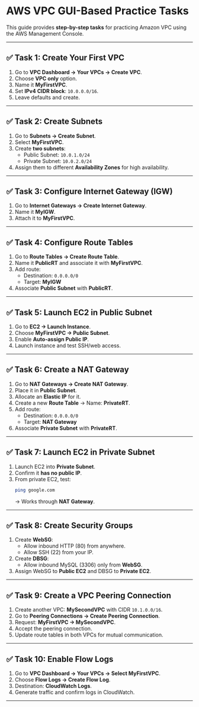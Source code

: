 # AWS VPC GUI-Based Practice Tasks

This guide provides **step-by-step tasks** for practicing Amazon VPC using the AWS Management Console.

---

## ✅ Task 1: Create Your First VPC
1. Go to **VPC Dashboard → Your VPCs → Create VPC**.
2. Choose **VPC only** option.
3. Name it **MyFirstVPC**.
4. Set **IPv4 CIDR block**: `10.0.0.0/16`.
5. Leave defaults and create.

---

## ✅ Task 2: Create Subnets
1. Go to **Subnets → Create Subnet**.
2. Select **MyFirstVPC**.
3. Create **two subnets**:
   - Public Subnet: `10.0.1.0/24`
   - Private Subnet: `10.0.2.0/24`
4. Assign them to different **Availability Zones** for high availability.

---

## ✅ Task 3: Configure Internet Gateway (IGW)
1. Go to **Internet Gateways → Create Internet Gateway**.
2. Name it **MyIGW**.
3. Attach it to **MyFirstVPC**.

---

## ✅ Task 4: Configure Route Tables
1. Go to **Route Tables → Create Route Table**.
2. Name it **PublicRT** and associate it with **MyFirstVPC**.
3. Add route:
   - Destination: `0.0.0.0/0`
   - Target: **MyIGW**
4. Associate **Public Subnet** with **PublicRT**.

---

## ✅ Task 5: Launch EC2 in Public Subnet
1. Go to **EC2 → Launch Instance**.
2. Choose **MyFirstVPC → Public Subnet**.
3. Enable **Auto-assign Public IP**.
4. Launch instance and test SSH/web access.

---

## ✅ Task 6: Create a NAT Gateway
1. Go to **NAT Gateways → Create NAT Gateway**.
2. Place it in **Public Subnet**.
3. Allocate an **Elastic IP** for it.
4. Create a new **Route Table** → Name: **PrivateRT**.
5. Add route:
   - Destination: `0.0.0.0/0`
   - Target: **NAT Gateway**
6. Associate **Private Subnet** with **PrivateRT**.

---

## ✅ Task 7: Launch EC2 in Private Subnet
1. Launch EC2 into **Private Subnet**.
2. Confirm it **has no public IP**.
3. From private EC2, test:
   ```bash
   ping google.com
   ```
   → Works through **NAT Gateway**.

---

## ✅ Task 8: Create Security Groups
1. Create **WebSG**:
   - Allow inbound HTTP (80) from anywhere.
   - Allow SSH (22) from your IP.
2. Create **DBSG**:
   - Allow inbound MySQL (3306) only from **WebSG**.
3. Assign WebSG to **Public EC2** and DBSG to **Private EC2**.

---

## ✅ Task 9: Create a VPC Peering Connection
1. Create another VPC: **MySecondVPC** with CIDR `10.1.0.0/16`.
2. Go to **Peering Connections → Create Peering Connection**.
3. Request: **MyFirstVPC → MySecondVPC**.
4. Accept the peering connection.
5. Update route tables in both VPCs for mutual communication.

---

## ✅ Task 10: Enable Flow Logs
1. Go to **VPC Dashboard → Your VPCs → Select MyFirstVPC**.
2. Choose **Flow Logs → Create Flow Log**.
3. Destination: **CloudWatch Logs**.
4. Generate traffic and confirm logs in CloudWatch.

---
